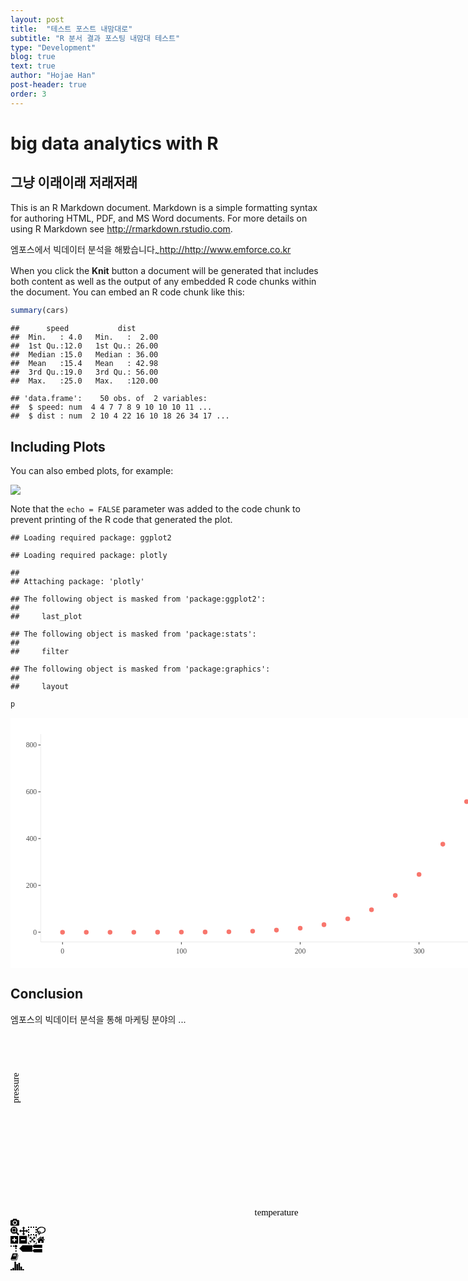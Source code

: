 ```yaml
---
layout: post
title:  "테스트 포스트 내맘대로"
subtitle: "R 분서 결과 포스팅 내맘대 테스트"
type: "Development"
blog: true
text: true
author: "Hojae Han"
post-header: true
order: 3
---
```


# big data analytics with R
## 그냥 이래이래 저래저래

This is an R Markdown document. Markdown is a simple formatting syntax for authoring HTML, PDF, and MS Word documents. For more details on using R Markdown see <http://rmarkdown.rstudio.com>.

엠포스에서 빅데이터 분석을 해봤습니다<sub>~</sub><http://http://www.emforce.co.kr>

When you click the **Knit** button a document will be generated that includes both content as well as the output of any embedded R code chunks within the document. You can embed an R code chunk like this:

``` r
summary(cars)
```

    ##      speed           dist       
    ##  Min.   : 4.0   Min.   :  2.00  
    ##  1st Qu.:12.0   1st Qu.: 26.00  
    ##  Median :15.0   Median : 36.00  
    ##  Mean   :15.4   Mean   : 42.98  
    ##  3rd Qu.:19.0   3rd Qu.: 56.00  
    ##  Max.   :25.0   Max.   :120.00

    ## 'data.frame':    50 obs. of  2 variables:
    ##  $ speed: num  4 4 7 7 8 9 10 10 10 11 ...
    ##  $ dist : num  2 10 4 22 16 10 18 26 34 17 ...

Including Plots
---------------

You can also embed plots, for example:

<img src="md_test_files/figure-markdown_github/pressure-1.png" style="display: block; margin: auto;" />

Note that the `echo = FALSE` parameter was added to the code chunk to prevent printing of the R code that generated the plot.

    ## Loading required package: ggplot2

    ## Loading required package: plotly

    ## 
    ## Attaching package: 'plotly'

    ## The following object is masked from 'package:ggplot2':
    ## 
    ##     last_plot

    ## The following object is masked from 'package:stats':
    ## 
    ##     filter

    ## The following object is masked from 'package:graphics':
    ## 
    ##     layout

``` r
p
```

<div class="svg-container" style="position: relative; width: 910px; height: 400px;">
	<svg class="main-svg" xmlns="http://www.w3.org/2000/svg" xmlns:xlink="http://www.w3.org/1999/xlink" width="910" height="400" style="background: rgb(255, 255, 255);"><defs id="defs-fa0989"><g class="clips"><clippath id="clipfa0989xyplot" class="plotclip"><rect width="753" height="332"></rect></clippath><clippath class="axesclip" id="clipfa0989x"><rect x="49" y="0" width="753" height="400"></rect></clippath><clippath class="axesclip" id="clipfa0989y"><rect x="0" y="26" width="910" height="332"></rect></clippath><clippath class="axesclip" id="clipfa0989xy"><rect x="49" y="26" width="753" height="332"></rect></clippath></g><g class="gradients"></g></defs><g class="bglayer"><rect class="bg" x="49" y="26" width="753" height="332" style="fill: rgb(255, 255, 255); fill-opacity: 1; stroke-width: 0;"></rect></g><g class="draglayer cursor-crosshair"><g class="xy"><rect class="nsewdrag drag" data-subplot="xy" x="49" y="26" width="753" height="332" style="fill: transparent; stroke-width: 0; pointer-events: all;"></rect><rect class="nwdrag drag cursor-nw-resize" data-subplot="xy" x="29" y="6" width="20" height="20" style="fill: transparent; stroke-width: 0; pointer-events: all;"></rect><rect class="nedrag drag cursor-ne-resize" data-subplot="xy" x="802" y="6" width="20" height="20" style="fill: transparent; stroke-width: 0; pointer-events: all;"></rect><rect class="swdrag drag cursor-sw-resize" data-subplot="xy" x="29" y="358" width="20" height="20" style="fill: transparent; stroke-width: 0; pointer-events: all;"></rect><rect class="sedrag drag cursor-se-resize" data-subplot="xy" x="802" y="358" width="20" height="20" style="fill: transparent; stroke-width: 0; pointer-events: all;"></rect><rect class="ewdrag drag cursor-ew-resize" data-subplot="xy" x="124.3" y="358.5" width="602.4" height="20" style="fill: transparent; stroke-width: 0; pointer-events: all;"></rect><rect class="wdrag drag cursor-w-resize" data-subplot="xy" x="49" y="358.5" width="75.3" height="20" style="fill: transparent; stroke-width: 0; pointer-events: all;"></rect><rect class="edrag drag cursor-e-resize" data-subplot="xy" x="726.7" y="358.5" width="75.3" height="20" style="fill: transparent; stroke-width: 0; pointer-events: all;"></rect><rect class="nsdrag drag cursor-ns-resize" data-subplot="xy" x="28.5" y="59.2" width="20" height="265.6" style="fill: transparent; stroke-width: 0; pointer-events: all;"></rect><rect class="sdrag drag cursor-s-resize" data-subplot="xy" x="28.5" y="324.8" width="20" height="33.2" style="fill: transparent; stroke-width: 0; pointer-events: all;"></rect><rect class="ndrag drag cursor-n-resize" data-subplot="xy" x="28.5" y="26" width="20" height="33.2" style="fill: transparent; stroke-width: 0; pointer-events: all;"></rect></g></g><g class="layer-below"><g class="imagelayer"></g><g class="shapelayer"></g></g><g class="cartesianlayer"><g class="subplot xy"><g class="layer-subplot"><g class="shapelayer"></g><g class="imagelayer"></g></g><g class="gridlayer"><g class="x"></g><g class="y"></g></g><g class="zerolinelayer"></g><path class="xlines-below"></path><path class="ylines-below"></path><g class="overlines-below"></g><g class="xaxislayer-below"></g><g class="yaxislayer-below"></g><g class="overaxes-below"></g><g class="plot" transform="translate(49, 26)" clip-path="url(#clipfa0989xyplot)"><g class="scatterlayer mlayer"><g class="trace scatter tracedba033" style="stroke-miterlimit: 2; opacity: 1;"><g class="points"><path class="point" transform="translate(34.23,316.91)" d="M2.83,0A2.83,2.83 0 1,1 0,-2.83A2.83,2.83 0 0,1 2.83,0Z" style="opacity: 1; stroke-width: 1.88976px; fill: rgb(248, 118, 109); fill-opacity: 1; stroke: rgb(248, 118, 109); stroke-opacity: 1;"></path><path class="point" transform="translate(72.26,316.91)" d="M2.83,0A2.83,2.83 0 1,1 0,-2.83A2.83,2.83 0 0,1 2.83,0Z" style="opacity: 1; stroke-width: 1.88976px; fill: rgb(248, 118, 109); fill-opacity: 1; stroke: rgb(248, 118, 109); stroke-opacity: 1;"></path><path class="point" transform="translate(110.29,316.91)" d="M2.83,0A2.83,2.83 0 1,1 0,-2.83A2.83,2.83 0 0,1 2.83,0Z" style="opacity: 1; stroke-width: 1.88976px; fill: rgb(248, 118, 109); fill-opacity: 1; stroke: rgb(248, 118, 109); stroke-opacity: 1;"></path><path class="point" transform="translate(148.32,316.9)" d="M2.83,0A2.83,2.83 0 1,1 0,-2.83A2.83,2.83 0 0,1 2.83,0Z" style="opacity: 1; stroke-width: 1.88976px; fill: rgb(248, 118, 109); fill-opacity: 1; stroke: rgb(248, 118, 109); stroke-opacity: 1;"></path><path class="point" transform="translate(186.35,316.88)" d="M2.83,0A2.83,2.83 0 1,1 0,-2.83A2.83,2.83 0 0,1 2.83,0Z" style="opacity: 1; stroke-width: 1.88976px; fill: rgb(248, 118, 109); fill-opacity: 1; stroke: rgb(248, 118, 109); stroke-opacity: 1;"></path><path class="point" transform="translate(224.38,316.81)" d="M2.83,0A2.83,2.83 0 1,1 0,-2.83A2.83,2.83 0 0,1 2.83,0Z" style="opacity: 1; stroke-width: 1.88976px; fill: rgb(248, 118, 109); fill-opacity: 1; stroke: rgb(248, 118, 109); stroke-opacity: 1;"></path><path class="point" transform="translate(262.41,316.63)" d="M2.83,0A2.83,2.83 0 1,1 0,-2.83A2.83,2.83 0 0,1 2.83,0Z" style="opacity: 1; stroke-width: 1.88976px; fill: rgb(248, 118, 109); fill-opacity: 1; stroke: rgb(248, 118, 109); stroke-opacity: 1;"></path><path class="point" transform="translate(300.44,316.22)" d="M2.83,0A2.83,2.83 0 1,1 0,-2.83A2.83,2.83 0 0,1 2.83,0Z" style="opacity: 1; stroke-width: 1.88976px; fill: rgb(248, 118, 109); fill-opacity: 1; stroke: rgb(248, 118, 109); stroke-opacity: 1;"></path><path class="point" transform="translate(338.47,315.34)" d="M2.83,0A2.83,2.83 0 1,1 0,-2.83A2.83,2.83 0 0,1 2.83,0Z" style="opacity: 1; stroke-width: 1.88976px; fill: rgb(248, 118, 109); fill-opacity: 1; stroke: rgb(248, 118, 109); stroke-opacity: 1;"></path><path class="point" transform="translate(376.5,313.61)" d="M2.83,0A2.83,2.83 0 1,1 0,-2.83A2.83,2.83 0 0,1 2.83,0Z" style="opacity: 1; stroke-width: 1.88976px; fill: rgb(248, 118, 109); fill-opacity: 1; stroke: rgb(248, 118, 109); stroke-opacity: 1;"></path><path class="point" transform="translate(414.53,310.43)" d="M2.83,0A2.83,2.83 0 1,1 0,-2.83A2.83,2.83 0 0,1 2.83,0Z" style="opacity: 1; stroke-width: 1.88976px; fill: rgb(248, 118, 109); fill-opacity: 1; stroke: rgb(248, 118, 109); stroke-opacity: 1;"></path><path class="point" transform="translate(452.56,304.89)" d="M2.83,0A2.83,2.83 0 1,1 0,-2.83A2.83,2.83 0 0,1 2.83,0Z" style="opacity: 1; stroke-width: 1.88976px; fill: rgb(248, 118, 109); fill-opacity: 1; stroke: rgb(248, 118, 109); stroke-opacity: 1;"></path><path class="point" transform="translate(490.59,295.56)" d="M2.83,0A2.83,2.83 0 1,1 0,-2.83A2.83,2.83 0 0,1 2.83,0Z" style="opacity: 1; stroke-width: 1.88976px; fill: rgb(248, 118, 109); fill-opacity: 1; stroke: rgb(248, 118, 109); stroke-opacity: 1;"></path><path class="point" transform="translate(528.62,280.96)" d="M2.83,0A2.83,2.83 0 1,1 0,-2.83A2.83,2.83 0 0,1 2.83,0Z" style="opacity: 1; stroke-width: 1.88976px; fill: rgb(248, 118, 109); fill-opacity: 1; stroke: rgb(248, 118, 109); stroke-opacity: 1;"></path><path class="point" transform="translate(566.65,258.12)" d="M2.83,0A2.83,2.83 0 1,1 0,-2.83A2.83,2.83 0 0,1 2.83,0Z" style="opacity: 1; stroke-width: 1.88976px; fill: rgb(248, 118, 109); fill-opacity: 1; stroke: rgb(248, 118, 109); stroke-opacity: 1;"></path><path class="point" transform="translate(604.68,224.42)" d="M2.83,0A2.83,2.83 0 1,1 0,-2.83A2.83,2.83 0 0,1 2.83,0Z" style="opacity: 1; stroke-width: 1.88976px; fill: rgb(248, 118, 109); fill-opacity: 1; stroke: rgb(248, 118, 109); stroke-opacity: 1;"></path><path class="point" transform="translate(642.71,176.11)" d="M2.83,0A2.83,2.83 0 1,1 0,-2.83A2.83,2.83 0 0,1 2.83,0Z" style="opacity: 1; stroke-width: 1.88976px; fill: rgb(248, 118, 109); fill-opacity: 1; stroke: rgb(248, 118, 109); stroke-opacity: 1;"></path><path class="point" transform="translate(680.74,107.96)" d="M2.83,0A2.83,2.83 0 1,1 0,-2.83A2.83,2.83 0 0,1 2.83,0Z" style="opacity: 1; stroke-width: 1.88976px; fill: rgb(248, 118, 109); fill-opacity: 1; stroke: rgb(248, 118, 109); stroke-opacity: 1;"></path><path class="point" transform="translate(718.77,15.09)" d="M2.83,0A2.83,2.83 0 1,1 0,-2.83A2.83,2.83 0 0,1 2.83,0Z" style="opacity: 1; stroke-width: 1.88976px; fill: rgb(248, 118, 109); fill-opacity: 1; stroke: rgb(248, 118, 109); stroke-opacity: 1;"></path></g></g></g></g><g class="overplot"></g><path class="xlines-above crisp" d="M48,358.5H802" style="fill: none; stroke-width: 1px; stroke: rgb(235, 235, 235); stroke-opacity: 1;"></path><path class="ylines-above crisp" d="M48.5,26V358" style="fill: none; stroke-width: 1px; stroke: rgb(235, 235, 235); stroke-opacity: 1;"></path><g class="overlines-above"></g><g class="xaxislayer-above"><path class="xtick ticks crisp" d="M0,358.8320880033209v3.65296803652968" transform="translate(83.22999999999999,0)" style="stroke: rgb(51, 51, 51); stroke-opacity: 1; stroke-width: 1px;"></path><path class="xtick ticks crisp" d="M0,358.8320880033209v3.65296803652968" transform="translate(273.38,0)" style="stroke: rgb(51, 51, 51); stroke-opacity: 1; stroke-width: 1px;"></path><path class="xtick ticks crisp" d="M0,358.8320880033209v3.65296803652968" transform="translate(463.53,0)" style="stroke: rgb(51, 51, 51); stroke-opacity: 1; stroke-width: 1px;"></path><path class="xtick ticks crisp" d="M0,358.8320880033209v3.65296803652968" transform="translate(653.68,0)" style="stroke: rgb(51, 51, 51); stroke-opacity: 1; stroke-width: 1px;"></path><g class="xtick"><text text-anchor="middle" x="0" y="376.51245330012455" data-unformatted="0" data-math="N" transform="translate(83.22999999999999,0)" style="font-family: NanumGothic; font-size: 11.6895px; fill: rgb(77, 77, 77); fill-opacity: 1; white-space: pre;">0</text></g><g class="xtick"><text text-anchor="middle" x="0" y="376.51245330012455" data-unformatted="100" data-math="N" transform="translate(273.38,0)" style="font-family: NanumGothic; font-size: 11.6895px; fill: rgb(77, 77, 77); fill-opacity: 1; white-space: pre;">100</text></g><g class="xtick"><text text-anchor="middle" x="0" y="376.51245330012455" data-unformatted="200" data-math="N" transform="translate(463.53,0)" style="font-family: NanumGothic; font-size: 11.6895px; fill: rgb(77, 77, 77); fill-opacity: 1; white-space: pre;">200</text></g><g class="xtick"><text text-anchor="middle" x="0" y="376.51245330012455" data-unformatted="300" data-math="N" transform="translate(653.68,0)" style="font-family: NanumGothic; font-size: 11.6895px; fill: rgb(77, 77, 77); fill-opacity: 1; white-space: pre;">300</text></g></g><g class="yaxislayer-above"><path class="ytick ticks crisp" d="M48.16791199667912,0h-3.65296803652968" transform="translate(0,342.91)" style="stroke: rgb(51, 51, 51); stroke-opacity: 1; stroke-width: 1px;"></path><path class="ytick ticks crisp" d="M48.16791199667912,0h-3.65296803652968" transform="translate(0,268.02)" style="stroke: rgb(51, 51, 51); stroke-opacity: 1; stroke-width: 1px;"></path><path class="ytick ticks crisp" d="M48.16791199667912,0h-3.65296803652968" transform="translate(0,193.12)" style="stroke: rgb(51, 51, 51); stroke-opacity: 1; stroke-width: 1px;"></path><path class="ytick ticks crisp" d="M48.16791199667912,0h-3.65296803652968" transform="translate(0,118.23)" style="stroke: rgb(51, 51, 51); stroke-opacity: 1; stroke-width: 1px;"></path><path class="ytick ticks crisp" d="M48.16791199667912,0h-3.65296803652968" transform="translate(0,43.34)" style="stroke: rgb(51, 51, 51); stroke-opacity: 1; stroke-width: 1px;"></path><g class="ytick"><text text-anchor="end" x="42.17704441677044" y="4.09132420091325" data-unformatted="0" data-math="N" transform="translate(0,342.91)" style="font-family: NanumGothic; font-size: 11.6895px; fill: rgb(77, 77, 77); fill-opacity: 1; white-space: pre;">0</text></g><g class="ytick"><text text-anchor="end" x="42.17704441677044" y="4.09132420091325" data-unformatted="200" data-math="N" transform="translate(0,268.02)" style="font-family: NanumGothic; font-size: 11.6895px; fill: rgb(77, 77, 77); fill-opacity: 1; white-space: pre;">200</text></g><g class="ytick"><text text-anchor="end" x="42.17704441677044" y="4.09132420091325" data-unformatted="400" data-math="N" transform="translate(0,193.12)" style="font-family: NanumGothic; font-size: 11.6895px; fill: rgb(77, 77, 77); fill-opacity: 1; white-space: pre;">400</text></g><g class="ytick"><text text-anchor="end" x="42.17704441677044" y="4.09132420091325" data-unformatted="600" data-math="N" transform="translate(0,118.23)" style="font-family: NanumGothic; font-size: 11.6895px; fill: rgb(77, 77, 77); fill-opacity: 1; white-space: pre;">600</text></g><g class="ytick"><text text-anchor="end" x="42.17704441677044" y="4.09132420091325" data-unformatted="800" data-math="N" transform="translate(0,43.34)" style="font-family: NanumGothic; font-size: 11.6895px; fill: rgb(77, 77, 77); fill-opacity: 1; white-space: pre;">800</text></g></g><g class="overaxes-above"></g></g></g><g class="polarlayer"></g><g class="ternarylayer"></g><g class="geolayer"></g><g class="pielayer"></g><g class="glimages"></g></svg>
	<div class="gl-container">
	</div>
	<svg class="main-svg" xmlns="http://www.w3.org/2000/svg" xmlns:xlink="http://www.w3.org/1999/xlink" width="910" height="400"><defs id="topdefs-fa0989"><g class="clips"></g><clippath id="legendfa0989"><rect width="82.22047244094487" height="29.22047244094488" x="1.88976377952756" y="1.88976377952756"></rect></clippath></defs><g class="layer-above"><g class="imagelayer"></g><g class="shapelayer"><path data-index="0" fill-rule="evenodd" d="M49,358H802V26H49Z" style="opacity: 1; stroke: rgb(0, 0, 0); stroke-opacity: 0; fill: rgb(0, 0, 0); fill-opacity: 0; stroke-width: 0px;"></path></g></g><g class="infolayer"><g class="legend" pointer-events="all" transform="translate(817.0600000000001, 54.755905511810866)"><rect class="bg" shape-rendering="crispEdges" style="stroke: rgb(0, 0, 0); stroke-opacity: 0; fill: rgb(255, 255, 255); fill-opacity: 1; stroke-width: 1.88976px;" width="84.11023622047244" height="31.11023622047244" x="0.94488188976378" y="0.94488188976378"></rect><g class="scrollbox" transform="translate(0, 0)" clip-path="url(#legendfa0989)"><g class="groups"><g class="traces" transform="translate(1.88976377952756, 16.38976377952756)" style="opacity: 1;"><g class="layers" style="opacity: 1;"><g class="legendfill"></g><g class="legendlines"></g><g class="legendsymbols"><g class="legendpoints"><path class="scatterpts" transform="translate(20,0)" d="M2.83,0A2.83,2.83 0 1,1 0,-2.83A2.83,2.83 0 0,1 2.83,0Z" style="opacity: 1; stroke-width: 1.88976px; fill: rgb(248, 118, 109); fill-opacity: 1; stroke: rgb(248, 118, 109); stroke-opacity: 1;"></path></g></g></g><text class="legendtext user-select-none" text-anchor="start" data-unformatted="trace 0" data-math="N" x="40" y="4.55890410958905" style="font-family: NanumGothic; font-size: 11.6895px; fill: rgb(0, 0, 0); fill-opacity: 1; white-space: pre;">trace 0</text><rect class="legendtoggle" pointer-events="all" x="0" y="-9.5" width="126" height="19" style="cursor: pointer; fill: rgb(0, 0, 0); fill-opacity: 0;"></rect></g></g></g><rect class="scrollbar" rx="20" ry="3" width="0" height="0" style="fill: rgb(128, 139, 164); fill-opacity: 1;" x="0" y="0"></rect></g><g class="g-gtitle"></g><g class="g-xtitle" transform="translate(0,-14.999792444997865)"><text class="xtitle" x="425.5" y="411.49979244499787" text-anchor="middle" data-unformatted="temperature" data-math="N" style="font-family: NanumGothic; font-size: 14.61px; fill: rgb(0, 0, 0); opacity: 1; font-weight: normal; white-space: pre;">temperature</text></g><g class="g-ytitle" transform="translate(3.3876953125,0)"><text class="ytitle" transform="rotate(-90,10.112079701120841,192)" x="10.112079701120841" y="192" text-anchor="middle" data-unformatted="pressure" data-math="N" style="font-family: NanumGothic; font-size: 14.61px; fill: rgb(0, 0, 0); opacity: 1; font-weight: normal; white-space: pre;">pressure</text></g><g class="annotation" data-index="0" style="opacity: 1;"><g class="annotation-text-g" transform="rotate(0,840.0600000000001,15.499999999999998)"><g class="cursor-pointer" transform="translate(817, 5)"><rect class="bg" x="0.5" y="0.5" width="45" height="20" style="stroke-width: 1px; stroke: rgb(0, 0, 0); stroke-opacity: 0; fill: rgb(0, 0, 0); fill-opacity: 0;"></rect><text class="annotation-text" text-anchor="middle" data-unformatted="colour" data-math="N" x="23.234375" y="15.5" style="font-family: NanumGothic; font-size: 14.6119px; fill: rgb(0, 0, 0); fill-opacity: 1; white-space: pre;">colour</text></g></g></g></g><g class="menulayer"></g><g class="zoomlayer"></g><g class="hoverlayer"></g></svg>
	<div class="modebar modebar--hover" style="z-index: 1;">
		<div class="modebar-group">
			<a rel="tooltip" class="modebar-btn" data-title="Download plot as a png" data-toggle="false" data-gravity="n"><svg height="1em" width="1em" viewbox="0 0 1000 1000"><path d="m500 450c-83 0-150-67-150-150 0-83 67-150 150-150 83 0 150 67 150 150 0 83-67 150-150 150z m400 150h-120c-16 0-34 13-39 29l-31 93c-6 15-23 28-40 28h-340c-16 0-34-13-39-28l-31-94c-6-15-23-28-40-28h-120c-55 0-100-45-100-100v-450c0-55 45-100 100-100h800c55 0 100 45 100 100v450c0 55-45 100-100 100z m-400-550c-138 0-250 112-250 250 0 138 112 250 250 250 138 0 250-112 250-250 0-138-112-250-250-250z m365 380c-19 0-35 16-35 35 0 19 16 35 35 35 19 0 35-16 35-35 0-19-16-35-35-35z" transform="matrix(1 0 0 -1 0 850)"></path></svg></a>
		</div>
		<div class="modebar-group">
			<a rel="tooltip" class="modebar-btn active" data-title="Zoom" data-attr="dragmode" data-val="zoom" data-toggle="false" data-gravity="n"><svg height="1em" width="1em" viewbox="0 0 1000 1000"><path d="m1000-25l-250 251c40 63 63 138 63 218 0 224-182 406-407 406-224 0-406-182-406-406s183-406 407-406c80 0 155 22 218 62l250-250 125 125z m-812 250l0 438 437 0 0-438-437 0z m62 375l313 0 0-312-313 0 0 312z" transform="matrix(1 0 0 -1 0 850)"></path></svg></a><a rel="tooltip" class="modebar-btn" data-title="Pan" data-attr="dragmode" data-val="pan" data-toggle="false" data-gravity="n"><svg height="1em" width="1em" viewbox="0 0 1000 1000"><path d="m1000 350l-187 188 0-125-250 0 0 250 125 0-188 187-187-187 125 0 0-250-250 0 0 125-188-188 186-187 0 125 252 0 0-250-125 0 187-188 188 188-125 0 0 250 250 0 0-126 187 188z" transform="matrix(1 0 0 -1 0 850)"></path></svg></a><a rel="tooltip" class="modebar-btn" data-title="Box Select" data-attr="dragmode" data-val="select" data-toggle="false" data-gravity="n"><svg height="1em" width="1em" viewbox="0 0 1000 1000"><path d="m0 850l0-143 143 0 0 143-143 0z m286 0l0-143 143 0 0 143-143 0z m285 0l0-143 143 0 0 143-143 0z m286 0l0-143 143 0 0 143-143 0z m-857-286l0-143 143 0 0 143-143 0z m857 0l0-143 143 0 0 143-143 0z m-857-285l0-143 143 0 0 143-143 0z m857 0l0-143 143 0 0 143-143 0z m-857-286l0-143 143 0 0 143-143 0z m286 0l0-143 143 0 0 143-143 0z m285 0l0-143 143 0 0 143-143 0z m286 0l0-143 143 0 0 143-143 0z" transform="matrix(1 0 0 -1 0 850)"></path></svg></a><a rel="tooltip" class="modebar-btn" data-title="Lasso Select" data-attr="dragmode" data-val="lasso" data-toggle="false" data-gravity="n"><svg height="1em" width="1.031em" viewbox="0 0 1031 1000"><path d="m1018 538c-36 207-290 336-568 286-277-48-473-256-436-463 10-57 36-108 76-151-13-66 11-137 68-183 34-28 75-41 114-42l-55-70 0 0c-2-1-3-2-4-3-10-14-8-34 5-45 14-11 34-8 45 4 1 1 2 3 2 5l0 0 113 140c16 11 31 24 45 40 4 3 6 7 8 11 48-3 100 0 151 9 278 48 473 255 436 462z m-624-379c-80 14-149 48-197 96 42 42 109 47 156 9 33-26 47-66 41-105z m-187-74c-19 16-33 37-39 60 50-32 109-55 174-68-42-25-95-24-135 8z m360 75c-34-7-69-9-102-8 8 62-16 128-68 170-73 59-175 54-244-5-9 20-16 40-20 61-28 159 121 317 333 354s407-60 434-217c28-159-121-318-333-355z" transform="matrix(1 0 0 -1 0 850)"></path></svg></a>
		</div>
		<div class="modebar-group">
			<a rel="tooltip" class="modebar-btn" data-title="Zoom in" data-attr="zoom" data-val="in" data-toggle="false" data-gravity="n"><svg height="1em" width="1em" viewbox="0 0 1000 1000"><path d="m1 787l0-875 875 0 0 875-875 0z m687-500l-187 0 0-187-125 0 0 187-188 0 0 125 188 0 0 187 125 0 0-187 187 0 0-125z" transform="matrix(1 0 0 -1 0 850)"></path></svg></a><a rel="tooltip" class="modebar-btn" data-title="Zoom out" data-attr="zoom" data-val="out" data-toggle="false" data-gravity="n"><svg height="1em" width="1em" viewbox="0 0 1000 1000"><path d="m0 788l0-876 875 0 0 876-875 0z m688-500l-500 0 0 125 500 0 0-125z" transform="matrix(1 0 0 -1 0 850)"></path></svg></a><a rel="tooltip" class="modebar-btn" data-title="Autoscale" data-attr="zoom" data-val="auto" data-toggle="false" data-gravity="n"><svg height="1em" width="1em" viewbox="0 0 1000 1000"><path d="m250 850l-187 0-63 0 0-62 0-188 63 0 0 188 187 0 0 62z m688 0l-188 0 0-62 188 0 0-188 62 0 0 188 0 62-62 0z m-875-938l0 188-63 0 0-188 0-62 63 0 187 0 0 62-187 0z m875 188l0-188-188 0 0-62 188 0 62 0 0 62 0 188-62 0z m-125 188l-1 0-93-94-156 156 156 156 92-93 2 0 0 250-250 0 0-2 93-92-156-156-156 156 94 92 0 2-250 0 0-250 0 0 93 93 157-156-157-156-93 94 0 0 0-250 250 0 0 0-94 93 156 157 156-157-93-93 0 0 250 0 0 250z" transform="matrix(1 0 0 -1 0 850)"></path></svg></a><a rel="tooltip" class="modebar-btn" data-title="Reset axes" data-attr="zoom" data-val="reset" data-toggle="false" data-gravity="n"><svg height="1em" width="0.9286em" viewbox="0 0 928.6 1000"><path d="m786 296v-267q0-15-11-26t-25-10h-214v214h-143v-214h-214q-15 0-25 10t-11 26v267q0 1 0 2t0 2l321 264 321-264q1-1 1-4z m124 39l-34-41q-5-5-12-6h-2q-7 0-12 3l-386 322-386-322q-7-4-13-4-7 2-12 7l-35 41q-4 5-3 13t6 12l401 334q18 15 42 15t43-15l136-114v109q0 8 5 13t13 5h107q8 0 13-5t5-13v-227l122-102q5-5 6-12t-4-13z" transform="matrix(1 0 0 -1 0 850)"></path></svg></a>
		</div>
		<div class="modebar-group">
			<a rel="tooltip" class="modebar-btn" data-title="Toggle Spike Lines" data-attr="_cartesianSpikesEnabled" data-val="on" data-toggle="false" data-gravity="n"><svg height="1em" width="1em" viewbox="0 0 1000 1000"><path d="M512 409c0-57-46-104-103-104-57 0-104 47-104 104 0 57 47 103 104 103 57 0 103-46 103-103z m-327-39l92 0 0 92-92 0z m-185 0l92 0 0 92-92 0z m370-186l92 0 0 93-92 0z m0-184l92 0 0 92-92 0z" transform="matrix(1.5 0 0 -1.5 0 850)"></path></svg></a><a rel="tooltip" class="modebar-btn active" data-title="Show closest data on hover" data-attr="hovermode" data-val="closest" data-toggle="false" data-gravity="ne"><svg height="1em" width="1.5em" viewbox="0 0 1500 1000"><path d="m375 725l0 0-375-375 375-374 0-1 1125 0 0 750-1125 0z" transform="matrix(1 0 0 -1 0 850)"></path></svg></a><a rel="tooltip" class="modebar-btn" data-title="Compare data on hover" data-attr="hovermode" data-val="x" data-toggle="false" data-gravity="ne"><svg height="1em" width="1.125em" viewbox="0 0 1125 1000"><path d="m187 786l0 2-187-188 188-187 0 0 937 0 0 373-938 0z m0-499l0 1-187-188 188-188 0 0 937 0 0 376-938-1z" transform="matrix(1 0 0 -1 0 850)"></path></svg></a>
		</div>
		<div class="modebar-group">
			<a rel="tooltip" class="modebar-btn" data-title="Collaborate" data-toggle="false" data-gravity="n"><svg height="1em" width="1.8181818181818181em" viewbox="0 0 1000 550"><path d="M487 375c7-10 9-23 5-36l-79-259c-3-12-11-23-22-31-11-8-22-12-35-12l-263 0c-15 0-29 5-43 15-13 10-23 23-28 37-5 13-5 25-1 37 0 0 0 3 1 7 1 5 1 8 1 11 0 2 0 4-1 6 0 3-1 5-1 6 1 2 2 4 3 6 1 2 2 4 4 6 2 3 4 5 5 7 5 7 9 16 13 26 4 10 7 19 9 26 0 2 0 5 0 9-1 4-1 6 0 8 0 2 2 5 4 8 3 3 5 5 5 7 4 6 8 15 12 26 4 11 7 19 7 26 1 1 0 4 0 9-1 4-1 7 0 8 1 2 3 5 6 8 4 4 6 6 6 7 4 5 8 13 13 24 4 11 7 20 7 28 1 1 0 4 0 7-1 3-1 6-1 7 0 2 1 4 3 6 1 1 3 4 5 6 2 3 3 5 5 6 1 2 3 5 4 9 2 3 3 7 5 10 1 3 2 6 4 10 2 4 4 7 6 9 2 3 4 5 7 7 3 2 7 3 11 3 3 0 8 0 13-1l0-1c7 2 12 2 14 2l218 0c14 0 25-5 32-16 8-10 10-23 6-37l-79-259c-7-22-13-37-20-43-7-7-19-10-37-10l-248 0c-5 0-9-2-11-5-2-3-2-7 0-12 4-13 18-20 41-20l264 0c5 0 10 2 16 5 5 3 8 6 10 11l85 282c2 5 2 10 2 17 7-3 13-7 17-13z m-304 0c-1-3-1-5 0-7 1-1 3-2 6-2l174 0c2 0 4 1 7 2 2 2 4 4 5 7l6 18c0 3 0 5-1 7-1 1-3 2-6 2l-173 0c-3 0-5-1-8-2-2-2-4-4-4-7z m-24-73c-1-3-1-5 0-7 2-2 3-2 6-2l174 0c2 0 5 0 7 2 3 2 4 4 5 7l6 18c1 2 0 5-1 6-1 2-3 3-5 3l-174 0c-3 0-5-1-7-3-3-1-4-4-5-6z" transform="matrix(1 0 0 -1 0 500)"></path></svg></a>
		</div>
		<div class="modebar-group">
			<a href="https://plot.ly/" target="_blank" data-title="Produced with Plotly" class="modebar-btn plotlyjsicon modebar-btn--logo"><svg height="1em" width="1.542em" viewbox="0 0 1542 1000"><path d="m0-10h182v-140h-182v140z m228 146h183v-286h-183v286z m225 714h182v-1000h-182v1000z m225-285h182v-715h-182v715z m225 142h183v-857h-183v857z m231-428h182v-429h-182v429z m225-291h183v-138h-183v138z" transform="matrix(1 0 0 -1 0 850)"></path></svg></a>
		</div>
	</div>
</div>


Conclusion
----------

엠포스의 빅데이터 분석을 통해 마케팅 분야의 ...
